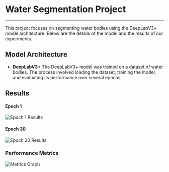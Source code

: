 # Water Segmentation Project
----
This project focuses on segmenting water bodies using the DeepLabV3+ model architecture. Below are the details of the model and the results of our experiments.
## Model Architecture
- **DeepLabV3+**
The DeepLabV3+ model was trained on a dataset of water bodies. The process involved loading the dataset, training the model, and evaluating its performance over several epochs.

## Results
#### Epoch 1
![Epoch 1 Results](https://imgur.com/TCUAGGk.png)
#### Epoch 30
![Epoch 30 Results](https://imgur.com/xQoFspX.png)
### Performance Metrics
![Metrics Graph](https://imgur.com/H3ZphY5.png)

